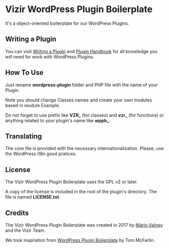 # Vizir WordPress Plugin Boilerplate

It's a object-oriented boilerplate for our WordPress Plugins.

## Writing a Plugin

You can visit [Writing a Plugin](https://codex.wordpress.org/Writing_a_Plugin) and [Plugin Handbook](https://developer.wordpress.org/plugins/) for all knowledge you will need for work with WordPress Plugins.

## How To Use

Just rename **wordpress-plugin** folder and PHP file with the name of your Plugin.

Note you should change Classes names and create your own modules based in module Example.

Do not forget to use prefix like **VZR_** (for classes) and **vzr_** (for functions) or anything related to your plugin's name like **wppb_**.

## Translating

The core file is provided with the necessary internationalization. Please, use the WordPress i18n good pratices.

## License

The Vizir WordPress Plugin Boilerplate uses the GPL v2 or later.

A copy of the license is included in the root of the plugin's directory. The file is named **LICENSE.txt**.

## Credits

The Vizir WordPress Plugin Boilerplate was created in 2017 by [Mário Valney](https://profiles.wordpress.org/mariovalney/) and the Vizir Team.

We took inspiration from [WordPress Plugin Boilerplate](https://github.com/DevinVinson/WordPress-Plugin-Boilerplate) by Tom McFarlin.